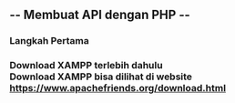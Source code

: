 <h2> -- Membuat API dengan PHP -- </h2>
<h3> Langkah Pertama <h3>
<p>
  Download XAMPP terlebih dahulu <br>
  Download XAMPP bisa dilihat di website 
  <a href = "https://www.apachefriends.org/download.html">https://www.apachefriends.org/download.html</a> <br>
</p>
